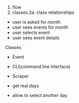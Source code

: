 1. flow
2. classes
    2a. class relationships

- user is asked for month
- user sees events for month
- user selects event
- user sees event details

Classes
- Event
- CLI(command line interface)
- Scraper

- get real days
- allow to select another day